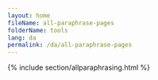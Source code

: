 ```yaml
---
layout: home
fileName: all-paraphrase-pages
folderName: tools
lang: da
permalink: /da/all-paraphrase-pages
---
```

{% include section/allparaphrasing.html %}